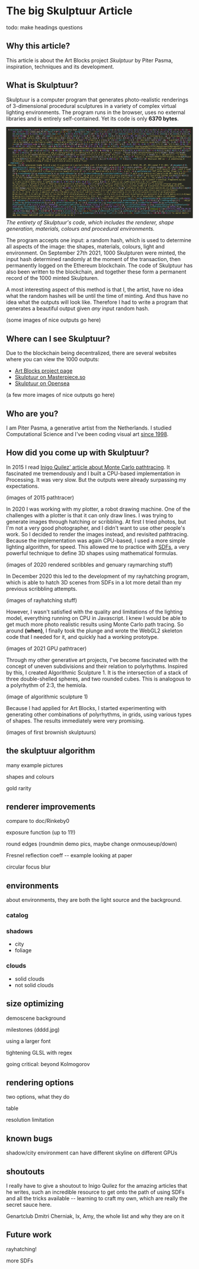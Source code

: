 # The big Skulptuur Article

todo: make headings questions

## Why this article?

This article is about the Art Blocks project *Skulptuur* by Piter Pasma, inspiration, techniques and its development.

## What is Skulptuur?

Skulptuur is a computer program that generates photo-realistic renderings of 3-dimensional procedural sculptures in a variety of complex virtual lighting environments. The program runs in the browser, uses no external libraries and is entirely self-contained. Yet its code is only **6370 bytes**.

![Skulptuur code](code-final.png)
*The entirety of Skulptuur's code, which includes the renderer, shape generation, materials, colours and procedural environments.*

The program accepts one input: a random hash, which is used to determine all aspects of the image: the shapes, materials, colours, light and environment. On September 27th 2021, 1000 Skulpturen were minted, the input hash determined randomly at the moment of the transaction, then permanently logged on the Ethereum blockchain. The code of Skulptuur has also been written to the blockchain, and together these form a permanent record of the 1000 minted Skulpturen.

A most interesting aspect of this method is that I, the artist, have no idea what the random hashes will be until the time of minting. And thus have no idea what the outputs will look like. Therefore I had to write a program that generates a beautiful output given *any* input random hash.

(some images of nice outputs go here)

## Where can I see Skulptuur?

Due to the blockchain being decentralized, there are several websites where you can view the 1000 outputs:

* [Art Blocks project page](https://artblocks.io/project/173)
* [Skulptuur on Masterpiece.so](https://masterpiece.so/artwork/302948-skulptuur)
* [Skulptuur on Opensea](https://opensea.io/collection/skulptuur-by-piter-pasma)

(a few more images of nice outputs go here)

## Who are you?

I am Piter Pasma, a generative artist from the Netherlands. I studied Computational Science and I've been coding visual art [since 1998](/demoscene).

## How did you come up with Skulptuur?

In 2015 I read [Inigo Quilez' article about Monte Carlo pathtracing](https://www.iquilezles.org/www/articles/simplepathtracing/simplepathtracing.htm). It fascinated me tremendously and I built a CPU-based implementation in Processing. It was very slow. But the outputs were already surpassing my expectations.

(images of 2015 pathtracer)

In 2020 I was working with my plotter, a robot drawing machine. One of the challenges with a plotter is that it can only draw lines. I was trying to generate images through hatching or scribbling. At first I tried photos, but I'm not a very good photographer, and I didn't want to use other people's work. So I decided to render the images instead, and revisited pathtracing. Because the implementation was again CPU-based, I used a more simple lighting algorithm, for speed. This allowed me to practice with [SDFs](#), a very powerful technique to define 3D shapes using mathematical formulas.

(images of 2020 rendered scribbles and genuary raymarching stuff)

In December 2020 this led to the development of my rayhatching program, which is able to hatch 3D scenes from SDFs in a lot more detail than my previous scribbling attempts.

(images of rayhatching stuff)

However, I wasn't satisfied with the quality and limitations of the lighting model, everything running on CPU in Javascript. I knew I would be able to get much more photo realistic results using Monte Carlo path tracing. So around **(when)**, I finally took the plunge and wrote the WebGL2 skeleton code that I needed for it, and quickly had a working prototype.

(images of 2021 GPU pathtracer)

Through my other generative art projects, I've become fascinated with the concept of uneven subdivisions and their relation to polyrhythms. Inspired by this, I created Algorithmic Sculpture 1. It is the intersection of a stack of three double-shelled spheres, and two rounded cubes. This is analogous to a polyrhythm of 2:3, the hemiola. 

(image of algorithmic sculpture 1)

Because I had applied for Art Blocks, I started experimenting with generating other combinations of polyrhythms, in grids, using various types of shapes. The results immediately were very promising.

(images of first brownish skulptuurs)

## the skulptuur algorithm

many example pictures

shapes and colours

gold rarity

## renderer improvements

compare to doc/Rinkeby0

exposure function (up to 11!)

round edges (roundmin demo pics, maybe change onmouseup/down)

Fresnel reflection coeff -- example looking at paper

circular focus blur

## environments

about environments, they are both the light source and the background. 

### catalog

### shadows
  - city
  - foliage

### clouds
  - solid clouds
  - not solid clouds

## size optimizing

demoscene background

milestones (dddd.jpg)

using a larger font

tightening GLSL with regex

going critical: beyond Kolmogorov

## rendering options

two options, what they do

table

resolution limitation

## known bugs

shadow/city environment can have different skyline on different GPUs

## shoutouts

I really have to give a shoutout to Inigo Quilez for the amazing articles that he writes, such an incredible resource to get onto the path of using SDFs and all the tricks available -- learning to craft my own, which are really the secret sauce here.

Genartclub Dmitri Cherniak, Ix, Amy, the whole list and why they are on it

## Future work

rayhatching!

more SDFs
